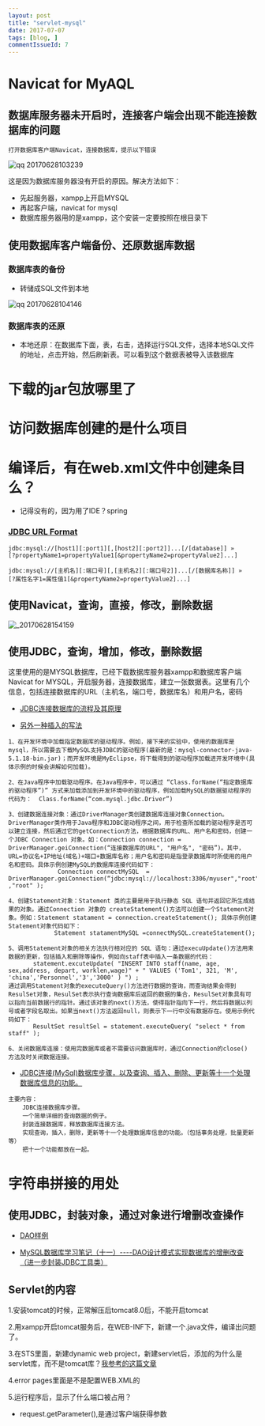 ```yaml
---
layout: post
title: "servlet-mysql"
date: 2017-07-07
tags: [blog, ]
commentIssueId: 7
---
```

# Navicat for MyAQL

## 数据库服务器未开启时，连接客户端会出现不能连接数据库的问题
    打开数据库客户端Navicat，连接数据库，提示以下错误
![qq 20170628103239](https://user-images.githubusercontent.com/20008525/27618138-234bb464-5bed-11e7-9a0b-7f1e7c85cc55.png)

这是因为数据库服务器没有开启的原因。解决方法如下：
* 先起服务器，xampp上开启MYSQL
* 再起客户端，navicat for mysql
* 数据库服务器用的是xampp，这个安装一定要按照在根目录下

## 使用数据库客户端备份、还原数据库数据

### 数据库表的备份

* 转储成SQL文件到本地

![qq 20170628104146](https://user-images.githubusercontent.com/20008525/27618424-fd0a4b9c-5bee-11e7-8964-fc25cda7661b.png)


### 数据库表的还原

* 本地还原：在数据库下面，表，右击，选择运行SQL文件，选择本地SQL文件的地址，点击开始，然后刷新表。可以看到这个数据表被导入该数据库


# 下载的jar包放哪里了

# 访问数据库创建的是什么项目

# 编译后，有在web.xml文件中创建条目么？
* 记得没有的，因为用了IDE？spring


### [JDBC URL Format](https://dev.mysql.com/doc/connector-j/5.1/en/connector-j-reference-configuration-properties.html)
```
jdbc:mysql://[host1][:port1][,[host2][:port2]]...[/[database]] »
[?propertyName1=propertyValue1[&propertyName2=propertyValue2]...]

```

```
jdbc:mysql://[主机名][:端口号][,[主机名2][:端口号2]]...[/[数据库名称]] »
[?属性名字1=属性值1[&propertyName2=propertyValue2]...]
```


## 使用Navicat，查询，直接，修改，删除数据

![_20170628154159](https://user-images.githubusercontent.com/20008525/27625878-a3168b94-5c18-11e7-802d-50c44020a959.png)


## 使用JDBC，查询，增加，修改，删除数据

这里使用的是MYSQL数据库，已经下载数据库服务器xampp和数据库客户端Navicat for MYSQL，开启服务器，连接数据库，建立一张数据表。这里有几个信息，包括连接数据库的URL（主机名，端口号，数据库名）和用户名，密码

* [JDBC连接数据库的流程及其原理](http://blog.csdn.net/tanyunlong_nice/article/details/40743637)

* [另外一种插入的写法](http://www.jb51.net/article/88300.htm)

```
1、在开发环境中加载指定数据库的驱动程序。例如，接下来的实验中，使用的数据库是mysql，所以需要去下载MySQL支持JDBC的驱动程序(最新的是：mysql-connector-java-5.1.18-bin.jar)；而开发环境是MyEclipse，将下载得到的驱动程序加载进开发环境中(具体示例的时候会讲解如何加载)。

2、在Java程序中加载驱动程序。在Java程序中，可以通过 “Class.forName(“指定数据库的驱动程序”)” 方式来加载添加到开发环境中的驱动程序，例如加载MySQL的数据驱动程序的代码为：  Class.forName(“com.mysql.jdbc.Driver”)

3、创建数据连接对象：通过DriverManager类创建数据库连接对象Connection。DriverManager类作用于Java程序和JDBC驱动程序之间，用于检查所加载的驱动程序是否可以建立连接，然后通过它的getConnection方法，根据数据库的URL、用户名和密码，创建一个JDBC Connection 对象。如：Connection connection =  DriverManager.geiConnection(“连接数据库的URL", "用户名", "密码”)。其中，URL=协议名+IP地址(域名)+端口+数据库名称；用户名和密码是指登录数据库时所使用的用户名和密码。具体示例创建MySQL的数据库连接代码如下：
              Connection connectMySQL  =  DriverManager.geiConnection(“jdbc:mysql://localhost:3306/myuser","root" ,"root" );

4、创建Statement对象：Statement 类的主要是用于执行静态 SQL 语句并返回它所生成结果的对象。通过Connection 对象的 createStatement()方法可以创建一个Statement对象。例如：Statement statament = connection.createStatement(); 具体示例创建Statement对象代码如下：
             Statement statamentMySQL =connectMySQL.createStatement(); 

5、调用Statement对象的相关方法执行相对应的 SQL 语句：通过execuUpdate()方法用来数据的更新，包括插入和删除等操作，例如向staff表中插入一条数据的代码：
       statement.excuteUpdate( "INSERT INTO staff(name, age, sex,address, depart, worklen,wage)" + " VALUES ('Tom1', 321, 'M', 'china','Personnel','3','3000' ) ") ; 
通过调用Statement对象的executeQuery()方法进行数据的查询，而查询结果会得到 ResulSet对象，ResulSet表示执行查询数据库后返回的数据的集合，ResulSet对象具有可以指向当前数据行的指针。通过该对象的next()方法，使得指针指向下一行，然后将数据以列号或者字段名取出。如果当next()方法返回null，则表示下一行中没有数据存在。使用示例代码如下：
       ResultSet resultSel = statement.executeQuery( "select * from staff" );

6、关闭数据库连接：使用完数据库或者不需要访问数据库时，通过Connection的close() 方法及时关闭数据连接。

```

* [JDBC连接(MySql)数据库步骤，以及查询、插入、删除、更新等十一个处理数据库信息的功能。](http://www.cnblogs.com/wuziyue/p/4827295.html)

```
主要内容：
    JDBC连接数据库步骤。
    一个简单详细的查询数据的例子。
    封装连接数据库，释放数据库连接方法。
    实现查询，插入，删除，更新等十一个处理数据库信息的功能。（包括事务处理，批量更新等）
    把十一个功能都放在一起。

```

# 字符串拼接的用处

## 使用JDBC，封装对象，通过对象进行增删改查操作

* [DAO样例](https://www.tutorialspoint.com/design_pattern/data_access_object_pattern.htm)


* [MySQL数据库学习笔记（十一）----DAO设计模式实现数据库的增删改查（进一步封装JDBC工具类）](http://www.cnblogs.com/smyhvae/p/4059514.html)

## Servlet的内容

1.安装tomcat的时候，正常解压后tomcat8.0后，不能开启tomcat

2.用xampp开启tomcat服务后，在WEB-INF下，新建一个.java文件，编译出问题了。

3.在STS里面，新建dynamic web project，新建servlet后，添加的为什么是servlet库，而不是tomcat库？[我参考的这篇文章](https://www.javatpoint.com/creating-servlet-in-eclipse-ide)


4.error pages里面是不是配置WEB.XML的

5.运行程序后，显示了什么端口被占用？

* request.getParameter(),是通过客户端获得参数